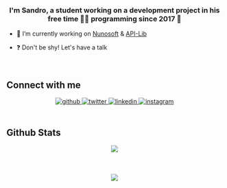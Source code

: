 ### <div align="center">I'm Sandro, a student working on a development project in his free time 👨‍💻 programming since 2017 🚀</div>  
  

- 🔭 I’m currently working on [Nunosoft](https://github.com/nunosoft-development) & [API-Lib](https://api-lib.com)
  

- ❓ Don't be shy! Let's have a talk  
  

<br/>  

## Connect with me  
<div align="center">
<a href="https://github.com/einfachnurzetor" target="_blank">
<img src=https://img.shields.io/badge/github-%2324292e.svg?&style=for-the-badge&logo=github&logoColor=white alt=github style="margin-bottom: 5px;" />
</a>
<a href="https://twitter.com/SandroLoeb" target="_blank">
<img src=https://img.shields.io/badge/twitter-%2300acee.svg?&style=for-the-badge&logo=twitter&logoColor=white alt=twitter style="margin-bottom: 5px;" />
</a>
<a href="https://linkedin.com/in/sandro-löb" target="_blank">
<img src=https://img.shields.io/badge/linkedin-%231E77B5.svg?&style=for-the-badge&logo=linkedin&logoColor=white alt=linkedin style="margin-bottom: 5px;" />
</a>
<a href="https://instagram.com/sandromagpizza" target="_blank">
<img src=https://img.shields.io/badge/instagram-%23000000.svg?&style=for-the-badge&logo=instagram&logoColor=white alt=instagram style="margin-bottom: 5px;" />
</a>  
</div>  
  

<br/>  


## Github Stats  
<div align="center"><img src="https://github-readme-stats.vercel.app/api?username=einfachnurzetor&show_icons=true&count_private=true&hide_border=true" align="center" /></div>  

<br/>  

  

<br/>  

  

<br/>  

<div align="center">
<img src="https://komarev.com/ghpvc/?username=einfachnurzetor&&style=flat-square" align="center" />
</div>  
  

<br/>  


<br />
